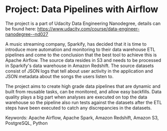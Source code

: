 # Project: Data Pipelines with Airflow
The project is a part of Udacity Data Engineering Nanodegree, details can be found here: https://www.udacity.com/course/data-engineer-nanodegree--nd027

A music streaming company, Sparkify, has decided that it is time to introduce more automation and monitoring to their data warehouse ETL pipelines and come to the conclusion that the best tool to achieve this is Apache Airflow. The source data resides in S3 and needs to be processed in Sparkify's data warehouse in Amazon Redshift. The source datasets consist of JSON logs that tell about user activity in the application and JSON metadata about the songs the users listen to.

The project aims to create high grade data pipelines that are dynamic and built from reusable tasks, can be monitored, and allow easy backfills. Data quality plays a big part when analyses are executed on top the data warehouse so the pipeline also run tests against the datasets after the ETL steps have been executed to catch any discrepancies in the datasets.

Keywords: Apache Airflow, Apache Spark, Amazon Redshift, Amazon S3, PostgreSQL, Python
